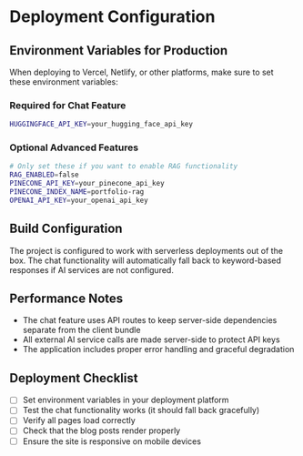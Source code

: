 # Deployment Configuration

## Environment Variables for Production

When deploying to Vercel, Netlify, or other platforms, make sure to set these environment variables:

### Required for Chat Feature
```bash
HUGGINGFACE_API_KEY=your_hugging_face_api_key
```

### Optional Advanced Features
```bash
# Only set these if you want to enable RAG functionality
RAG_ENABLED=false
PINECONE_API_KEY=your_pinecone_api_key
PINECONE_INDEX_NAME=portfolio-rag
OPENAI_API_KEY=your_openai_api_key
```

## Build Configuration

The project is configured to work with serverless deployments out of the box. The chat functionality will automatically fall back to keyword-based responses if AI services are not configured.

## Performance Notes

- The chat feature uses API routes to keep server-side dependencies separate from the client bundle
- All external AI service calls are made server-side to protect API keys
- The application includes proper error handling and graceful degradation

## Deployment Checklist

- [ ] Set environment variables in your deployment platform
- [ ] Test the chat functionality works (it should fall back gracefully)
- [ ] Verify all pages load correctly
- [ ] Check that the blog posts render properly
- [ ] Ensure the site is responsive on mobile devices
